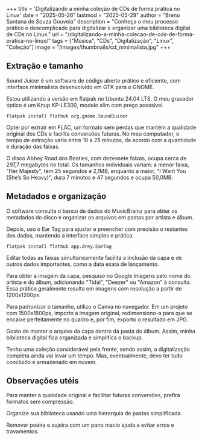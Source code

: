 +++
title = 'Digitalizando a minha coleção de CDs de forma prática no Linux'
date = "2025-05-26"
lastmod = "2025-05-29"
author = "Breno Santana de Souza Gouveia"
description = "Conheça o meu processo prático e descomplicado para digitalizar e organizar uma biblioteca digital de CDs no Linux."
url = "/digitalizando-a-minha-colecao-de-cds-de-forma-pratica-no-linux/"
tags = ["Música", "CDs", "Digitalização", "Linux", "Coleção"]
image = "/images/thumbnails/cd_minimalista.jpg"
+++

## Extração e tamanho

Sound Juicer é um software de código aberto prático e eficiente, com interface minimalista desenvolvido em GTK para o GNOME.

Estou utilizando a versão em flatpak no Ubuntu 24.04 LTS. O meu gravador óptico é um Knup KP-LE300, modelo slim com preço acessível.

```flatpak install flathub org.gnome.SoundJuicer```

Optei por extrair em FLAC, um formato sem perdas que mantém a qualidade original dos CDs e facilita conversões futuras. No meu computador, o tempo de extração varia entre 10 a 25 minutos, de acordo com a quantidade e duração das faixas.

O disco Abbey Road dos Beatles, com dezessete faixas, ocupa cerca de 297,7 megabytes no total. Os tamanhos individuais variam: a menor faixa, "Her Majesty", tem 25 segundos e 2,1MB, enquanto a maior, "I Want You (She’s So Heavy)", dura 7 minutos e 47 segundos e ocupa 50,0MB.

## Metadados e organização

O software consulta o banco de dados do MusicBrainz para obter os metadados do disco e organizar os arquivos em pastas por artista e álbum.

Depois, uso o Ear Tag para ajustar e preencher com precisão o restantes dos dados, mantendo a interface simples e prática.

```flatpak install flathub app.drey.EarTag```

Editar todas as faixas simultaneamente facilita a inclusão da capa e de outros dados importantes, como a data exata de lançamento.

Para obter a imagem da capa, pesquiso no Google Imagens pelo nome do artista e do álbum, adicionando "Tidal", "Deezer" ou "Amazon" à consulta. Essa prática geralmente resulta em imagens com resolução a partir de 1200x1200px.

Para padronizar o tamanho, utilizo o Canva no navegador. Em um projeto com 1500x1500px, importo a imagem original, redimensiono-a para que se encaixe perfeitamente no quadro e, por fim, exporto o resultado em JPG.

Gosto de manter o arquivo da capa dentro da pasta do álbum. Assim, minha biblioteca digital fica organizada e simplifica o backup.

Tenho uma coleção considerável pela frente, sendo assim, a digitalização completa ainda vai levar um tempo. Mas, eventualmente, devo ter tudo concluído e armazenado em nuvem.

## Observações utéis

Para manter a qualidade original e facilitar futuras conversões, prefira formatos sem compressão.

Organize sua biblioteca usando uma hierarquia de pastas simplificada.

Remover poeira e sujeira com um pano macio ajuda a evitar erros e travamentos.
